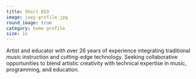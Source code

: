 ```yaml
---
title: Short BIO
image: joey-profile.jpg
round_image: true
category: home profile
size: 1x 
---
```

Artist and educator with over 26 years of experience integrating
traditional music instruction and cutting-edge technology. Seeking collaborative opportunities to blend
artistic creativity with technical expertise in music, programming, and education.